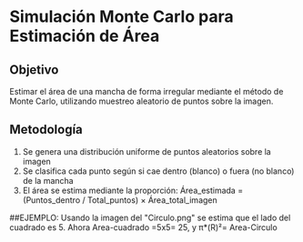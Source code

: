 # Simulación Monte Carlo para Estimación de Área

## Objetivo
Estimar el área de una mancha de forma irregular mediante el método de Monte Carlo,
utilizando muestreo aleatorio de puntos sobre la imagen.

## Metodología
1. Se genera una distribución uniforme de puntos aleatorios sobre la imagen
2. Se clasifica cada punto según si cae dentro (blanco) o fuera (no blanco) de la mancha
3. El área se estima mediante la proporción: 
   Área_estimada = (Puntos_dentro / Total_puntos) × Área_total_imagen


##EJEMPLO: 
Usando la imagen del "Circulo.png" se estima que el lado del cuadrado es 5.
Ahora Area-cuadrado =5x5= 25, y  π*(R)²= Area-Circulo
